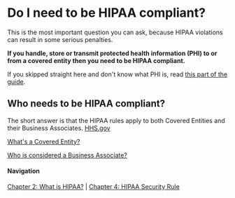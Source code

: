 # Do I need to be HIPAA compliant?

This is the most important question you can ask, because HIPAA violations can result in some serious penalties.

**If you handle, store or transmit protected health information (PHI) to or from a covered entity then you need to be HIPAA compliant.** 

If you skipped straight here and don't know what PHI is, read [this part of the guide](https://github.com/truevault/hipaa-compliance-developers-guide/blob/master/02%20What%20is%20HIPAA%3F.md).

## Who needs to be HIPAA compliant?

The short answer is that the HIPAA rules apply to both Covered Entities and their Business Associates. [HHS.gov](http://HHS.gov) 

[What's a Covered Entity?](https://github.com/truevault/hipaa-compliance-developers-guide/blob/master/02%20What%20is%20HIPAA%3F.md)

[Who is considered a Business Associate?](https://github.com/truevault/hipaa-compliance-developers-guide/blob/master/02%20What%20is%20HIPAA%3F.md)

#### Navigation

[Chapter 2: What is HIPAA?](https://github.com/truevault/hipaa-compliance-developers-guide/blob/master/02%20What%20is%20HIPAA%3F.md) | [Chapter 4: HIPAA Security Rule](https://github.com/truevault/hipaa-compliance-developers-guide/blob/master/04%20HIPAA%20Security%20Rule.md)